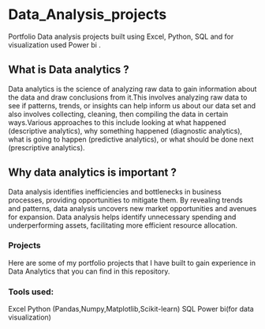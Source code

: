 # Data_Analysis_projects
Portfolio Data analysis projects built  using  Excel, Python, SQL and for visualization used Power bi .

## What is Data analytics ?
Data analytics is the science of analyzing raw data to gain information about the data and draw conclusions from it.This involves analyzing raw data to see if patterns, trends, or insights can help inform us about our data set and also involves collecting, cleaning, then compiling the data in certain ways.Various approaches to this include looking at what happened (descriptive analytics), why something happened (diagnostic analytics), what is going to happen (predictive analytics), or what should be done next (prescriptive analytics).

## Why data analytics is important ?
Data analysis identifies inefficiencies and bottlenecks in business processes, providing opportunities to mitigate them. By revealing trends and patterns, data analysis uncovers new market opportunities and avenues for expansion. Data analysis helps identify unnecessary spending and underperforming assets, facilitating more efficient resource allocation.

### Projects
Here are some of my portfolio projects that I have built to gain experience in Data Analytics that you can find in this repository.

### Tools used:
Excel
Python (Pandas,Numpy,Matplotlib,Scikit-learn)
SQL
Power bi(for data visualization)
